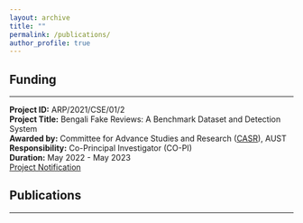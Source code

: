 ```yaml
---
layout: archive
title: ""
permalink: /publications/
author_profile: true
---
```


## Funding
----------------
<b>Project ID:</b> ARP/2021/CSE/01/2 <br />
<b>Project Title:</b> Bengali Fake Reviews: A Benchmark Dataset and Detection System<br />
<b>Awarded by:</b> Committee for Advance Studies and Research ([CASR](https://www.aust.edu/casr)), AUST<br />
<b>Responsibility:</b> Co-Principal Investigator (CO-PI)<br />
<b>Duration:</b> May 2022 - May 2023<br />
[Project Notification](https://www.aust.edu/news/1037)

## Publications
----------------

<script src="https://bibbase.org/show?bib=https%3A%2F%2Fbibbase.org%2Fnetwork%2Ffiles%2FgRNYBhrtHQBMN8RvM&noBootstrap=1&jsonp=1"></script>

